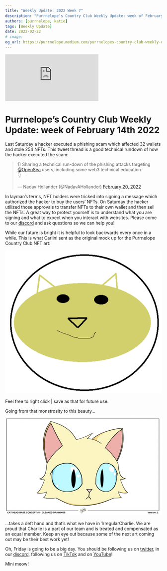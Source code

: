 ```yaml
---
title: "Weekly Update: 2022 Week 7"
description: "Purrnelope’s Country Club Weekly Update: week of February 14th 2022"
authors: [purrnelope, katie]
tags: [Weekly Update]
date: 2022-02-22
# image:
og_url: https://purrnelope.medium.com/purrnelopes-country-club-weekly-update-week-of-february-13th-2022-6140ab6279e1
---
```


<iframe src="https://www.youtube.com/embed/5DuKm15p53w" title="YouTube video player" frameborder="0" allow="accelerometer; autoplay; clipboard-write; encrypted-media; gyroscope; picture-in-picture" allowFullScreen></iframe>

<!--truncate-->

# Purrnelope’s Country Club Weekly Update: week of February 14th 2022

Last Saturday a hacker executed a phishing scam which affected 32 wallets and stole 254 NFTs. This tweet thread is a good technical rundown of how the hacker executed the scam:

<blockquote class="twitter-tweet">
  <p lang="en" dir="ltr">
    1) Sharing a technical run-down of the phishing attacks targeting
    <a href="https://twitter.com/opensea?ref_src=twsrc%5Etfw">@OpenSea</a>
    users, including some web3 technical education.<br />👇
  </p>
  &mdash; Nadav Hollander (@NadavAHollander)
  <a
    href="https://twitter.com/NadavAHollander/status/1495509511179755530?ref_src=twsrc%5Etfw"
    >February 20, 2022</a
  >
</blockquote>

In layman’s terms, NFT holders were tricked into signing a message which authorized the hacker to buy the users’ NFTs. On Saturday the hacker utilized those approvals to transfer NFTs to their own wallet and then sell the NFTs. A great way to protect yourself is to understand what you are signing and what to expect when you interact with websites. Please come to our [discord](https://discord.gg/purrnelopescountryclub) and ask questions so we can help you!

While our future is bright it is helpful to look backwards every once in a while. This is what Carlini sent as the original mock up for the Purrnelope Country Club NFT art:

![](./assets/1_Hsj8iP-99x4fnTEStPlSZw.png)

Feel free to right click | save as that for future use.

Going from that monstrosity to this beauty…

![](./assets/1_LReCX9jn0QKOn3Icsg5_Vw.png)

…takes a deft hand and that’s what we have in 1rregularCharlie. We are proud that Charlie is a part of our team and is treated and compensated as an equal member. Keep an eye out because some of the next art coming out may be their best work yet!

Oh, Friday is going to be a big day. You should be following us on [twitter](https://twitter.com/purrnelopescc), in our [discord](https://discord.gg/purrnelopescountryclub), following us on [TikTok](https://www.tiktok.com/@purrnelopescountryclub) and on [YouTube](https://www.youtube.com/channel/UCDNEK69wV4wkYeIb-WTshUQ?app=desktop)!

Mini meow!

